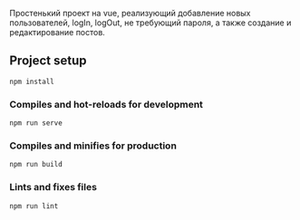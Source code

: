 Простенький проект на vue, реализующий добавление новых пользователей, logIn, logOut, не требующий пароля, а также создание и редактирование постов.

## Project setup
```
npm install
```

### Compiles and hot-reloads for development
```
npm run serve
```

### Compiles and minifies for production
```
npm run build
```

### Lints and fixes files
```
npm run lint
```


